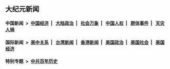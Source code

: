 ## 大纪元新闻

#### 中国新闻 &nbsp;>&nbsp; [中国经济](indexes/ncid283/README.md?04130845) &nbsp;| &nbsp; [大陆政治](indexes/ncid277/README.md?04130845) &nbsp;| &nbsp; [社会万象](indexes/ncid282/README.md?04130845) &nbsp;| &nbsp; [中国人权](indexes/ncid278/README.md?04130845) &nbsp;| &nbsp; [群体事件](indexes/ncid279/README.md?04130845) &nbsp;| &nbsp; [天灾人祸](indexes/ncid280/README.md?04130845)

#### 国际新闻 &nbsp;>&nbsp; [美中关系](indexes/nf1412576/README.md?04130845) &nbsp;| &nbsp; [台湾新闻](indexes/ncid1349361/README.md?04130845) &nbsp;| &nbsp; [香港新闻](indexes/ncid1349362/README.md?04130845) &nbsp;| &nbsp; [美国政治](indexes/ncid1078159/README.md?04130845) &nbsp;| &nbsp; [美国社会](indexes/ncid1078160/README.md?04130845) &nbsp;| &nbsp; [美国经济](indexes/ncid1078158/README.md?04130845)

#### 特别专题 &nbsp;>&nbsp; [中共百年历史](https://github.com/epoch-news/epoch-special/blob/master/README.md?04130845)  
